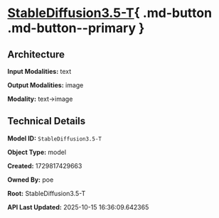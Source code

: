 # [StableDiffusion3.5-T](https://poe.com/StableDiffusion3.5-T){ .md-button .md-button--primary }

## Architecture

**Input Modalities:** text

**Output Modalities:** image

**Modality:** text->image


## Technical Details

**Model ID:** `StableDiffusion3.5-T`

**Object Type:** model

**Created:** 1729817429663

**Owned By:** poe

**Root:** StableDiffusion3.5-T

**API Last Updated:** 2025-10-15 16:36:09.642365
